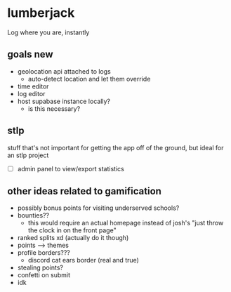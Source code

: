 # lumberjack
Log where you are, instantly


## goals new
- geolocation api attached to logs
	- auto-detect location and let them override
- time editor
- log editor
- host supabase instance locally?
	- is this necessary?


## stlp
stuff that's not important for getting the app off of the ground, but ideal for an stlp project

- [ ] admin panel to view/export statistics


## other ideas related to gamification
- possibly bonus points for visiting underserved schools?
- bounties??
	- this would require an actual homepage instead of josh's "just throw the clock in on the front page"
- ranked splits xd (actually do it though)
- points --> themes
- profile borders???
	- discord cat ears border (real and true)
- stealing points?
- confetti on submit
- idk
